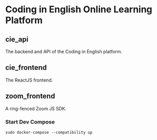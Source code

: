 # Coding in English Online Learning Platform

## cie_api

The backend and API of the Coding in English platform.

## cie_frontend

The ReactJS frontend.

## zoom_frontend

A ring-fenced Zoom JS SDK.


### Start Dev Compose


```
sudo docker-compose --compatibility up
```
